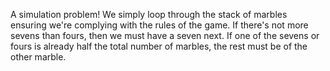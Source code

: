 A simulation problem! We simply loop through the stack of marbles ensuring we're complying with the rules of the game. If there's not more sevens than fours, then we must have a seven next. If one of the sevens or fours is already half the total number of marbles, the rest must be of the other marble.
